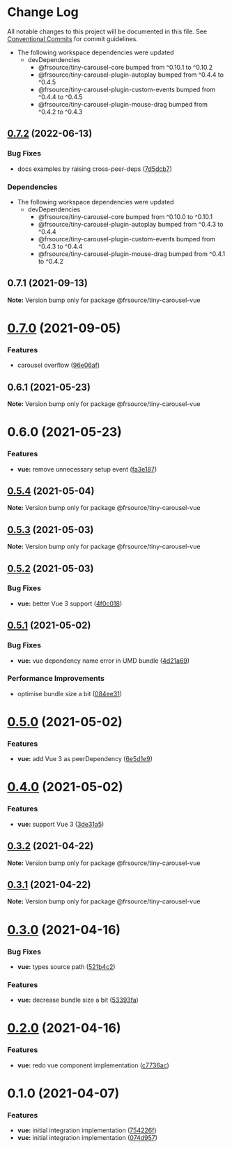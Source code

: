 # Change Log

All notable changes to this project will be documented in this file.
See [Conventional Commits](https://conventionalcommits.org) for commit guidelines.

* The following workspace dependencies were updated
  * devDependencies
    * @frsource/tiny-carousel-core bumped from ^0.10.1 to ^0.10.2
    * @frsource/tiny-carousel-plugin-autoplay bumped from ^0.4.4 to ^0.4.5
    * @frsource/tiny-carousel-plugin-custom-events bumped from ^0.4.4 to ^0.4.5
    * @frsource/tiny-carousel-plugin-mouse-drag bumped from ^0.4.2 to ^0.4.3

## [0.7.2](https://github.com/FRSOURCE/tiny-carousel/compare/@frsource/tiny-carousel-vue@0.7.1...@frsource/tiny-carousel-vue-v0.7.2) (2022-06-13)


### Bug Fixes

* docs examples by raising cross-peer-deps ([7d5dcb7](https://github.com/FRSOURCE/tiny-carousel/commit/7d5dcb734bfbfdbf7c7a8ea7a4718aae297e8660))


### Dependencies

* The following workspace dependencies were updated
  * devDependencies
    * @frsource/tiny-carousel-core bumped from ^0.10.0 to ^0.10.1
    * @frsource/tiny-carousel-plugin-autoplay bumped from ^0.4.3 to ^0.4.4
    * @frsource/tiny-carousel-plugin-custom-events bumped from ^0.4.3 to ^0.4.4
    * @frsource/tiny-carousel-plugin-mouse-drag bumped from ^0.4.1 to ^0.4.2

## 0.7.1 (2021-09-13)

**Note:** Version bump only for package @frsource/tiny-carousel-vue





# [0.7.0](https://github.com/FRSource/tiny-carousel/compare/@frsource/tiny-carousel-vue@0.6.1...@frsource/tiny-carousel-vue@0.7.0) (2021-09-05)


### Features

* carousel overflow ([96e06af](https://github.com/FRSource/tiny-carousel/commit/96e06af280f358f65dc87117a604b2fdf13a9c47))





## 0.6.1 (2021-05-23)

**Note:** Version bump only for package @frsource/tiny-carousel-vue





# 0.6.0 (2021-05-23)


### Features

* **vue:** remove unnecessary setup event ([fa3e187](https://github.com/FRSource/tiny-carousel/commit/fa3e1874678b0fed63f32ceccf51d2ba4d2a7800))





## [0.5.4](https://github.com/FRSource/tiny-carousel/compare/@frsource/tiny-carousel-vue@0.5.3...@frsource/tiny-carousel-vue@0.5.4) (2021-05-04)

**Note:** Version bump only for package @frsource/tiny-carousel-vue





## [0.5.3](https://github.com/FRSource/tiny-carousel/compare/@frsource/tiny-carousel-vue@0.5.2...@frsource/tiny-carousel-vue@0.5.3) (2021-05-03)

**Note:** Version bump only for package @frsource/tiny-carousel-vue





## [0.5.2](https://github.com/FRSource/tiny-carousel/compare/@frsource/tiny-carousel-vue@0.5.1...@frsource/tiny-carousel-vue@0.5.2) (2021-05-03)


### Bug Fixes

* **vue:** better Vue 3 support ([4f0c018](https://github.com/FRSource/tiny-carousel/commit/4f0c018000ed9143678e7907586fa3248ece5039))





## [0.5.1](https://github.com/FRSource/tiny-carousel/compare/@frsource/tiny-carousel-vue@0.5.0...@frsource/tiny-carousel-vue@0.5.1) (2021-05-02)


### Bug Fixes

* **vue:** vue dependency name error in UMD bundle ([4d21a69](https://github.com/FRSource/tiny-carousel/commit/4d21a69d29ecaf09353c37e7b93b8124bc80f3e9))


### Performance Improvements

* optimise bundle size a bit ([084ee31](https://github.com/FRSource/tiny-carousel/commit/084ee31ad850633830d31e3a0541f040f397335f))





# [0.5.0](https://github.com/FRSource/tiny-carousel/compare/@frsource/tiny-carousel-vue@0.4.0...@frsource/tiny-carousel-vue@0.5.0) (2021-05-02)


### Features

* **vue:** add Vue 3 as peerDependency ([6e5d1e9](https://github.com/FRSource/tiny-carousel/commit/6e5d1e957934c4f21aa8bfc84d8216b3964bf474))





# [0.4.0](https://github.com/FRSource/tiny-carousel/compare/@frsource/tiny-carousel-vue@0.3.2...@frsource/tiny-carousel-vue@0.4.0) (2021-05-02)


### Features

* **vue:** support Vue 3 ([3de31a5](https://github.com/FRSource/tiny-carousel/commit/3de31a5ff1698a36364ab07f90ec18b2c4100453))





## [0.3.2](https://github.com/FRSource/tiny-carousel/compare/@frsource/tiny-carousel-vue@0.3.1...@frsource/tiny-carousel-vue@0.3.2) (2021-04-22)

**Note:** Version bump only for package @frsource/tiny-carousel-vue





## [0.3.1](https://github.com/FRSource/tiny-carousel/compare/@frsource/tiny-carousel-vue@0.3.0...@frsource/tiny-carousel-vue@0.3.1) (2021-04-22)

**Note:** Version bump only for package @frsource/tiny-carousel-vue





# [0.3.0](https://github.com/FRSource/tiny-carousel/compare/@frsource/tiny-carousel-vue@0.2.0...@frsource/tiny-carousel-vue@0.3.0) (2021-04-16)


### Bug Fixes

* **vue:** types source path ([521b4c2](https://github.com/FRSource/tiny-carousel/commit/521b4c2d67e48a5e2cac37583a73fe14c11a842d))


### Features

* **vue:** decrease bundle size a bit ([53393fa](https://github.com/FRSource/tiny-carousel/commit/53393fa40d63c1acca63400e6d33ca20c91b7b30))





# [0.2.0](https://github.com/FRSource/tiny-carousel/compare/@frsource/tiny-carousel-vue@0.1.0...@frsource/tiny-carousel-vue@0.2.0) (2021-04-16)


### Features

* **vue:** redo vue component implementation ([c7736ac](https://github.com/FRSource/tiny-carousel/commit/c7736acbe9590b70932da858255ab25ba5e40299))





# 0.1.0 (2021-04-07)


### Features

* **vue:** initial integration implementation ([754226f](https://github.com/FRSource/tiny-carousel/commit/754226fbc6a98f9b8f2cad2ea8c53d26904603f6))
* **vue:** initial integration implementation ([074d957](https://github.com/FRSource/tiny-carousel/commit/074d9573ae36a8a35c6b0fc28c940bfd25c4e95e))
